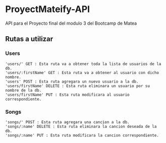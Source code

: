 # ProyectMateify-API
API para el Proyecto final del modulo 3 del Bootcamp de Matea

## Rutas a utilizar

### Users
```code
'users/' GET : Esta ruta va a obtener toda la lista de usuarios de la db.
'users/:firstName' GET : Esta ruta va a obtener al usuario con dicho nombre.
'users' POST : Esta ruta agregara un nuevo usuario a la db.
'users/firstName' DELETE : Esta ruta eliminara un usuario por su nombre de la db.
'users/firstName' PUT : Esta ruta modificara al usuario correspondiente.
```
### Songs
```code
'songs/' POST : Esta ruta agregara una cancion a la db.
'songs/:name' DELETE : Esta ruta eliminara la cancion deseada de la db.
'songs/:name' PUT : Esta ruta modificara la cancion correspondiente.
```
